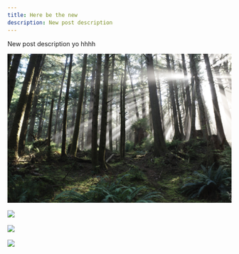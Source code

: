 ```yaml
---
title: Here be the new
description: New post description
---
```


New post description yo hhhh


![](../images/_R005869.jpeg)


![]( images/.jpeg)


![]( images/.jpeg)


![]( images/.jpeg)